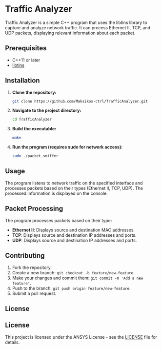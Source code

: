# Traffic Analyzer

Traffic Analyzer is a simple C++ program that uses the libtins library to capture and analyze network traffic. It can process Ethernet II, TCP, and UDP packets, displaying relevant information about each packet.

## Prerequisites

- C++11 or later
- [libtins](https://libtins.github.io/)

## Installation

1. **Clone the repository:**

    ```bash
    git clone https://github.com/Maksikos-ctrl/TrafficAnalyzer.git
    ```

2. **Navigate to the project directory:**

    ```bash
    cd TrafficAnalyzer
    ```

3. **Build the executable:**

    ```bash
    make
    ```

4. **Run the program (requires sudo for network access):**

    ```bash
    sudo ./packet_sniffer
    ```

## Usage

The program listens to network traffic on the specified interface and processes packets based on their types (Ethernet II, TCP, UDP). The processed information is displayed on the console.

## Packet Processing

The program processes packets based on their type:

- **Ethernet II**: Displays source and destination MAC addresses.
- **TCP**: Displays source and destination IP addresses and ports.
- **UDP**: Displays source and destination IP addresses and ports.

## Contributing

1. Fork the repository.
2. Create a new branch: `git checkout -b feature/new-feature`.
3. Make your changes and commit them: `git commit -m 'Add a new feature'`.
4. Push to the branch: `git push origin feature/new-feature`.
5. Submit a pull request.

## License

## License

This project is licensed under the ANSYS License - see the [LICENSE](LICENSE) file for details.